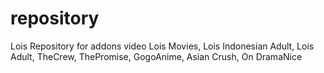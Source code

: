 # repository
Lois Repository for addons video Lois Movies, Lois Indonesian Adult, Lois Adult, TheCrew, ThePromise, GogoAnime, Asian Crush, On DramaNice
